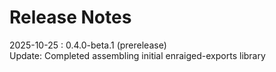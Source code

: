 # Release Notes

2025-10-25 : 0.4.0-beta.1 (prerelease)  
Update: Completed assembling initial enraiged-exports library
